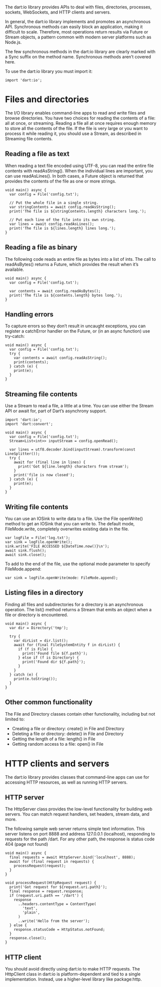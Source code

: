 The dart:io library provides APIs to deal with files, directories, processes, sockets, WebSockets, and HTTP clients and servers.

In general, the dart:io library implements and promotes an asynchronous API. Synchronous methods can easily block an application, making it difficult to scale. Therefore, most operations return results via Future or Stream objects, a pattern common with modern server platforms such as Node.js.

The few synchronous methods in the dart:io library are clearly marked with a Sync suffix on the method name. Synchronous methods aren’t covered here.

To use the dart:io library you must import it:
```
import 'dart:io';
```
# Files and directories
The I/O library enables command-line apps to read and write files and browse directories. You have two choices for reading the contents of a file: all at once, or streaming. Reading a file all at once requires enough memory to store all the contents of the file. If the file is very large or you want to process it while reading it, you should use a Stream, as described in Streaming file contents.
## Reading a file as text
When reading a text file encoded using UTF-8, you can read the entire file contents with readAsString(). When the individual lines are important, you can use readAsLines(). In both cases, a Future object is returned that provides the contents of the file as one or more strings.
```
void main() async {
  var config = File('config.txt');

  // Put the whole file in a single string.
  var stringContents = await config.readAsString();
  print('The file is ${stringContents.length} characters long.');

  // Put each line of the file into its own string.
  var lines = await config.readAsLines();
  print('The file is ${lines.length} lines long.');
}
```
## Reading a file as binary
The following code reads an entire file as bytes into a list of ints. The call to readAsBytes() returns a Future, which provides the result when it’s available.
```
void main() async {
  var config = File('config.txt');

  var contents = await config.readAsBytes();
  print('The file is ${contents.length} bytes long.');
}
```
## Handling errors
To capture errors so they don’t result in uncaught exceptions, you can register a catchError handler on the Future, or (in an async function) use try-catch:
```
void main() async {
  var config = File('config.txt');
  try {
    var contents = await config.readAsString();
    print(contents);
  } catch (e) {
    print(e);
  }
}
```
## Streaming file contents
Use a Stream to read a file, a little at a time. You can use either the Stream API or await for, part of Dart’s asynchrony support.
```
import 'dart:io';
import 'dart:convert';

void main() async {
  var config = File('config.txt');
  Stream<List<int>> inputStream = config.openRead();

  var lines = utf8.decoder.bind(inputStream).transform(const LineSplitter());
  try {
    await for (final line in lines) {
      print('Got ${line.length} characters from stream');
    }
    print('file is now closed');
  } catch (e) {
    print(e);
  }
}
```
## Writing file contents
You can use an IOSink to write data to a file. Use the File openWrite() method to get an IOSink that you can write to. The default mode, FileMode.write, completely overwrites existing data in the file.
```
var logFile = File('log.txt');
var sink = logFile.openWrite();
sink.write('FILE ACCESSED ${DateTime.now()}\n');
await sink.flush();
await sink.close();
```
To add to the end of the file, use the optional mode parameter to specify FileMode.append:
```
var sink = logFile.openWrite(mode: FileMode.append);
```
## Listing files in a directory
Finding all files and subdirectories for a directory is an asynchronous operation. The list() method returns a Stream that emits an object when a file or directory is encountered.
```
void main() async {
  var dir = Directory('tmp');

  try {
    var dirList = dir.list();
    await for (final FileSystemEntity f in dirList) {
      if (f is File) {
        print('Found file ${f.path}');
      } else if (f is Directory) {
        print('Found dir ${f.path}');
      }
    }
  } catch (e) {
    print(e.toString());
  }
}
```
## Other common functionality
The File and Directory classes contain other functionality, including but not limited to:
* Creating a file or directory: create() in File and Directory
* Deleting a file or directory: delete() in File and Directory
* Getting the length of a file: length() in File
* Getting random access to a file: open() in File

# HTTP clients and servers
The dart:io library provides classes that command-line apps can use for accessing HTTP resources, as well as running HTTP servers.
## HTTP server
The HttpServer class provides the low-level functionality for building web servers. You can match request handlers, set headers, stream data, and more.

The following sample web server returns simple text information. This server listens on port 8888 and address 127.0.0.1 (localhost), responding to requests for the path /dart. For any other path, the response is status code 404 (page not found)
```
void main() async {
  final requests = await HttpServer.bind('localhost', 8888);
  await for (final request in requests) {
    processRequest(request);
  }
}

void processRequest(HttpRequest request) {
  print('Got request for ${request.uri.path}');
  final response = request.response;
  if (request.uri.path == '/dart') {
    response
      ..headers.contentType = ContentType(
        'text',
        'plain',
      )
      ..write('Hello from the server');
  } else {
    response.statusCode = HttpStatus.notFound;
  }
  response.close();
}
```
## HTTP client
You should avoid directly using dart:io to make HTTP requests. The HttpClient class in dart:io is platform-dependent and tied to a single implementation. Instead, use a higher-level library like package:http.